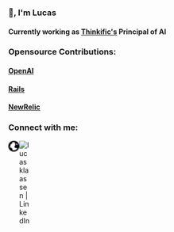 ### 👋,  I'm Lucas

#### Currently working as [Thinkific's](https://www.thinkific.com/) Principal of AI

### Opensource Contributions:

#### [OpenAI](https://github.com/openai/evals/pull/981)
#### [Rails](https://github.com/rails/activeresource/pull/299)
#### [NewRelic](https://github.com/newrelic/newrelic-ruby-agent/pull/1177)


### Connect with me:

[<img align="left" alt="lucasklaassen.com" width="22px" src="https://raw.githubusercontent.com/iconic/open-iconic/master/svg/globe.svg" />][website]
[<img align="left" alt="lucasklaassen | LinkedIn" width="22px" src="https://cdn.jsdelivr.net/npm/simple-icons@v3/icons/linkedin.svg" />][linkedin]

<br />
<br />

[linkedin]: https://www.linkedin.com/in/lucas-klaassen/
[website]: https://www.lucasklaassen.com

